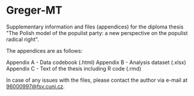 # Greger-MT
Supplementary information and files (appendices) for the diploma thesis "The Polish model of the populist party: a new perspective on the populist radical right".

The appendices are as follows:

Appendix A - Data codebook (.html)
Appendix B - Analysis dataset (.xlsx)
Appendix C - Text of the thesis including R code (.rmd)

In case of any issues with the files, please contact the author via e-mail at 96000997@fsv.cuni.cz.
